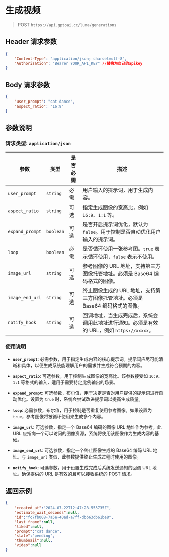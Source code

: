 # 生成视频

>POST `https://api.gptoai.cc/luma/generations`

## Header 请求参数
```json
{
    "Content-Type": "application/json; charset=utf-8",
    "Authorization": "Bearer YOUR_API_KEY" //替换为自己的apikey
}
```
## Body 请求参数
```json
{
    "user_prompt": "cat dance",
    "aspect_ratio": "16:9"
}
```
## 参数说明

### 请求类型: `application/json`

| 参数             | 类型      | 是否必需 | 描述                                                                                 |
|------------------|-----------|----------|--------------------------------------------------------------------------------------|
| `user_prompt`    | `string`  | 必需     | 用户输入的提示词，用于生成内容。                                                      |
| `aspect_ratio`   | `string`  | 可选     | 指定生成图像的宽高比，例如 `16:9`、`1:1` 等。                                         |
| `expand_prompt`  | `boolean` | 可选     | 是否开启提示词优化，默认为 `false`。用于控制是否自动优化用户输入的提示词。             |
| `loop`           | `boolean` | 必需     | 是否循环使用一张参考图。`true` 表示循环使用，`false` 表示不使用。                     |
| `image_url`      | `string`  | 可选     | 参考图像的 URL 地址，支持第三方图像托管地址。必须是 Base64 编码格式的图像。           |
| `image_end_url`  | `string`  | 可选     | 终止图像生成的 URL 地址，支持第三方图像托管地址。必须是 Base64 编码格式的图像。       |
| `notify_hook`    | `string`  | 可选     | 回调地址，当生成完成后，系统会调用此地址进行通知。必须是有效的 URL，例如 `https://xxxxx`。 |

### 使用说明

- **`user_prompt`**: 必需参数，用于指定生成内容的核心提示词。提示词应尽可能清晰和具体，以便生成系统能理解用户的需求并生成符合预期的内容。

- **`aspect_ratio`**: 可选参数，用于控制生成图像的宽高比。该参数接受如 `16:9`、`1:1` 等格式的输入，适用于需要特定比例输出的场景。

- **`expand_prompt`**: 可选参数，布尔值，用于决定是否对用户提供的提示词进行自动优化。设置为 `true` 时，系统会尝试改进提示词以提高生成质量。

- **`loop`**: 必需参数，布尔值，用于控制是否重复使用参考图像。如果设置为 `true`，参考图像将被循环使用来生成多个内容。

- **`image_url`**: 可选参数，指定一个 Base64 编码的图像 URL 地址作为参考。此 URL 应指向一个可以访问的图像资源，系统将使用该图像作为生成内容的基础。

- **`image_end_url`**: 可选参数，指定一个终止图像生成的 Base64 编码 URL 地址。与 `image_url` 类似，此参数提供终止生成过程时使用的图像。

- **`notify_hook`**: 可选参数，用于设置生成完成后系统发送通知的回调 URL 地址。确保提供的 URL 是有效的且可以接收系统的 POST 请求。

## 返回示例
```json
{
    "created_at":"2024-07-22T12:47:28.553735Z",
    "estimate_wait_seconds":null,
    "id":"fc7fb008-7a5e-40ad-a7ff-dbb63db61be8",
    "last_frame":null,
    "liked":null,
    "prompt":"cat dance",
    "state":"pending",
    "thumbnail":null,
    "video":null
}
```